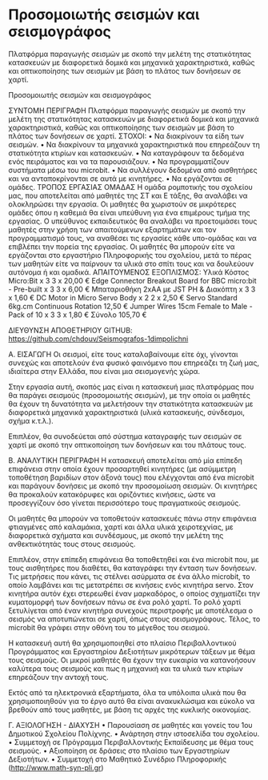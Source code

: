 # Προσομοιωτής σεισμών και σεισμογράφος
Πλατφόρμα παραγωγής σεισμών με σκοπό την μελέτη της στατικότητας κατασκευών με διαφορετικά δομικά και μηχανικά χαρακτηριστικά, καθώς και οπτικοποίησης των σεισμών με βάση το πλάτος των δονήσεων  σε χαρτί.

Προσομοιωτής σεισμών και σεισμογράφος

ΣΥΝΤΟΜΗ ΠΕΡΙΓΡΑΦΗ
Πλατφόρμα παραγωγής σεισμών με σκοπό την μελέτη της στατικότητας κατασκευών με διαφορετικά δομικά και μηχανικά χαρακτηριστικά, καθώς και οπτικοποίησης των σεισμών με βάση το πλάτος των δονήσεων  σε χαρτί.
ΣΤΟΧΟΙ:
•	Να διακρίνουν τα είδη των σεισμών.
•	Να διακρίνουν τα μηχανικά χαρακτηριστικά που επηρεάζουν τη στατικότητα κτιρίων και κατασκευών.
•	Να καταγράφουν τα δεδομένα ενός πειράματος και να τα παρουσιάζουν.
•	Να προγραμματίζουν συστήματα μέσω του microbit.
•	Να συλλέγουν δεδομένα από αισθητήρες και να ανταποκρίνονται σε αυτά με κινητήρες.
•	Να εργάζονται σε ομάδες.
ΤΡΟΠΟΣ ΕΡΓΑΣΙΑΣ ΟΜΑΔΑΣ
Η ομάδα ρομποτικής του σχολείου μας, που αποτελείται από μαθητές της ΣΤ και Ε τάξης, θα αναλάβει να ολοκληρώσει την εργασία. Οι μαθητές θα χωριστούν σε μικρότερες ομάδες όπου η καθεμιά θα είναι υπεύθυνη για ένα επιμέρους τμήμα της εργασίας. 
Ο υπεύθυνος εκπαιδευτικός θα αναλάβει να προετοιμάσει τους μαθητές στην χρήση των απαιτούμενων εξαρτημάτων και τον προγραμματισμό τους, να αναθέσει τις εργασίες κάθε υπο-ομάδας και να επιβλέπει την πορεία της εργασίας.
Οι μαθητές θα μπορούν είτε να εργάζονται στο εργαστήριο Πληροφορικής του σχολείου, μετά το πέρας των μαθητών είτε να παίρνουν τα υλικά στο σπίτι τους και να δουλεύουν αυτόνομα ή και ομαδικά.
ΑΠΑΙΤΟΥΜΕΝΟΣ ΕΞΟΠΛΙΣΜΟΣ:
Υλικά	Κόστος
Micro:Bit x 3	3 x 20,00 €
Edge Connector Breakout Board for BBC micro:bit - Pre-built x 3	3 x 6,00 €
Μπαταριοθήκη 2xAA με JST PH & Διακόπτη x 3	3 x 1,60 €
DC Motor in Micro Servo Body x 2	2 x 2,50 €
Servo Standard 6kg.cm Continuous Rotation	12,50 €
Jumper Wires 15cm Female to Male - Pack of 10 x 3	3 x 1,80 €
Σύνολο	105,70 €

ΔΙΕΥΘΥΝΣΗ ΑΠΟΘΕΤΗΡΙΟΥ GITHUB:
https://github.com/chdouv/Seismografos-1dimpolichni

Α. ΕΙΣΑΓΩΓΗ
Οι σεισμοί, είτε τους καταλαβαίνουμε είτε όχι, γίνονται συνεχώς και αποτελούν ένα φυσικό φαινόμενο που επηρεάζει τη ζωή μας, ιδιαίτερα στην Ελλάδα, που είναι μια σεισμογενής χώρα.

Στην εργασία αυτή, σκοπός μας είναι η κατασκευή μιας πλατφόρμας που θα παράγει σεισμούς (προσομοιωτής σεισμών), με την οποία οι μαθητές θα έχουν τη δυνατότητα να μελετήσουν την στατικότητα κατασκευών με διαφορετικά μηχανικά χαρακτηριστικά (υλικά κατασκευής, σύνδεσμοι, σχήμα κ.τ.λ.).

Επιπλέον, θα συνοδεύεται από σύστημα καταγραφής των σεισμών σε χαρτί με σκοπό την οπτικοποίηση των δονήσεων και του πλάτους τους.

Β. ΑΝΑΛΥΤΙΚΗ ΠΕΡΙΓΡΑΦΗ
Η κατασκευή αποτελείται από μία επίπεδη επιφάνεια στην οποία έχουν προσαρτηθεί κινητήρες (με ασύμμετρη τοποθέτηση βαριδίων στον άξονά τους) που ελέγχονται από ένα microbit και παράγουν δονήσεις με σκοπό την προσομοίωση σεισμών. Οι κινητήρες θα προκαλούν κατακόρυφες και οριζόντιες κινήσεις, ώστε να προσεγγίζουν όσο γίνεται περισσότερο τους πραγματικούς σεισμούς.

Οι μαθητές θα μπορούν να τοποθετούν κατασκευές πάνω στην επιφάνεια φτιαγμένες από καλαμάκια, χαρτί και άλλα υλικά χειροτεχνίας, με διαφορετικά σχήματα και συνδέσμους, με σκοπό την μελέτη της ανθεκτικότητάς τους στους σεισμούς.

Επιπλέον, στην επίπεδη επιφάνεια θα τοποθετηθεί και ένα microbit που, με τους αισθητήρες που διαθέτει, θα καταγράφει την ένταση των δονήσεων. Τις μετρήσεις που κάνει, τις στέλνει ασύρματα σε ένα άλλο microbit, το οποίο λαμβάνει και τις μετατρέπει σε κινήσεις ενός κινητήρα servo. Στον κινητήρα αυτόν έχει στερεωθεί έναν μαρκαδόρος, ο οποίος σχηματίζει την κυματομορφή των δονήσεων πάνω σε ένα ρολό χαρτί. Το ρολό χαρτί ξετυλίγεται από έναν κινητήρα συνεχούς περιστροφής με αποτέλεσμα ο σεισμός να αποτυπώνεται σε χαρτί, όπως στους σεισμογράφους. Τέλος, το microbit θα γράφει στην οθόνη του το μέγεθος του σεισμού.

Η κατασκευή αυτή θα χρησιμοποιηθεί στο πλαίσιο Περιβαλλοντικού Προγράμματος και Εργαστηρίου Δεξιοτήτων μικρότερων τάξεων με θέμα τους σεισμούς. Οι μικροί μαθητές θα έχουν την ευκαιρία να κατανοήσουν καλύτερα τους σεισμούς και πως η μηχανική και τα υλικά των κτιρίων επηρεάζουν την αντοχή τους.

Εκτός από τα ηλεκτρονικά εξαρτήματα, όλα τα υπόλοιπα υλικά που θα χρησιμοποιηθούν για το έργο αυτό θα είναι ανακυκλώσιμα και εύκολο να  βρεθούν από τους μαθητές, με βάση τις αρχές της κυκλικής οικονομίας.

Γ. ΑΞΙΟΛΟΓΗΣΗ - ΔΙΑΧΥΣΗ
•	Παρουσίαση σε μαθητές και γονείς του 1ου Δημοτικού Σχολείου Πολίχνης.
•	Ανάρτηση στην ιστοσελίδα του σχολείου.
•	Συμμετοχή σε Πρόγραμμα Περιβαλλοντικής Εκπαίδευσης με θέμα τους σεισμούς.
•	Αξιοποίηση σε δράσεις στο πλαίσιο των Εργαστηρίων Δεξιοτήτων.
•	Συμμετοχή στο Μαθητικό Συνέδριο Πληροφορικής (http://www.math-syn-pli.gr)
